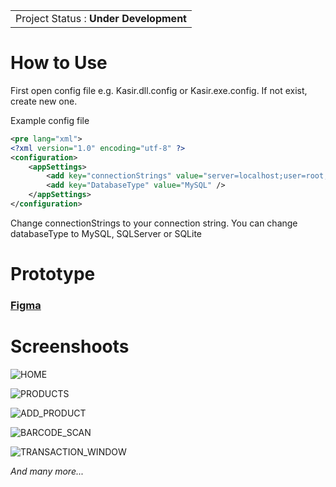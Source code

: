 <table><tr><td> Project Status : <b>Under Development</b></table></tr></td>

# How to Use

First open config file e.g. Kasir.dll.config or Kasir.exe.config. If not exist, create new one.

Example config file

```xml
<pre lang="xml">
<?xml version="1.0" encoding="utf-8" ?>
<configuration>
	<appSettings>
		<add key="connectionStrings" value="server=localhost;user=root;password=;database=iCassierDB" />
		<add key="DatabaseType" value="MySQL" />
	</appSettings>
</configuration>
```

Change connectionStrings to your connection string. You can change databaseType to MySQL, SQLServer or SQLite

# Prototype

### [Figma](https://www.figma.com/proto/ILIZ4OGPJhRXcHfpUSh1IZ/Untitled?type=design&node-id=14-1169&t=a6WPHoOc4rHClt5O-1&scaling=min-zoom&page-id=0%3A1&starting-point-node-id=14%3A1169&mode=design)

# Screenshoots

![HOME](https://github.com/rolandvincent/Kasir/assets/52077393/65f56c1a-f8cf-45c9-9596-c40381c3e148)

![PRODUCTS](https://github.com/rolandvincent/Kasir/assets/52077393/1277565e-9818-49ee-8350-9e1b415cb961)

![ADD_PRODUCT](https://github.com/rolandvincent/Kasir/assets/52077393/9ef38cea-69b7-4b8d-8e5e-6adc078d2650)

![BARCODE_SCAN](https://github.com/rolandvincent/Kasir/assets/52077393/5d3411ac-801d-47dc-9c99-9270355456d5)

![TRANSACTION_WINDOW](https://github.com/rolandvincent/Kasir/assets/52077393/7ae6d8bc-7005-48c9-8a88-c962ba8c51fb)

_And many more..._
